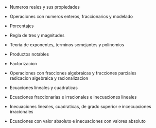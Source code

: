 - Numeros reales y sus propiedades
- Operaciones con numeros enteros, fraccionarios y modelado
- Porcentajes
- Regla de tres y magnitudes

- Teoria de exponentes, terminos semejantes y polinomios
- Productos notables
- Factorizacion
- Operaciones con fracciones algebraicas y fracciones parciales radicacion algebraica y racionalizacion

- Ecuaciones lineales y cuadraticas
- Ecuaciones fraccionarias e irracionales e inecuaciones lineales
- Inecuaciones lineales, cuadraticas, de grado superior e incecuaciones irracionales
- Ecuaciones con valor absoluto e inecuaciones con valores absoluto
